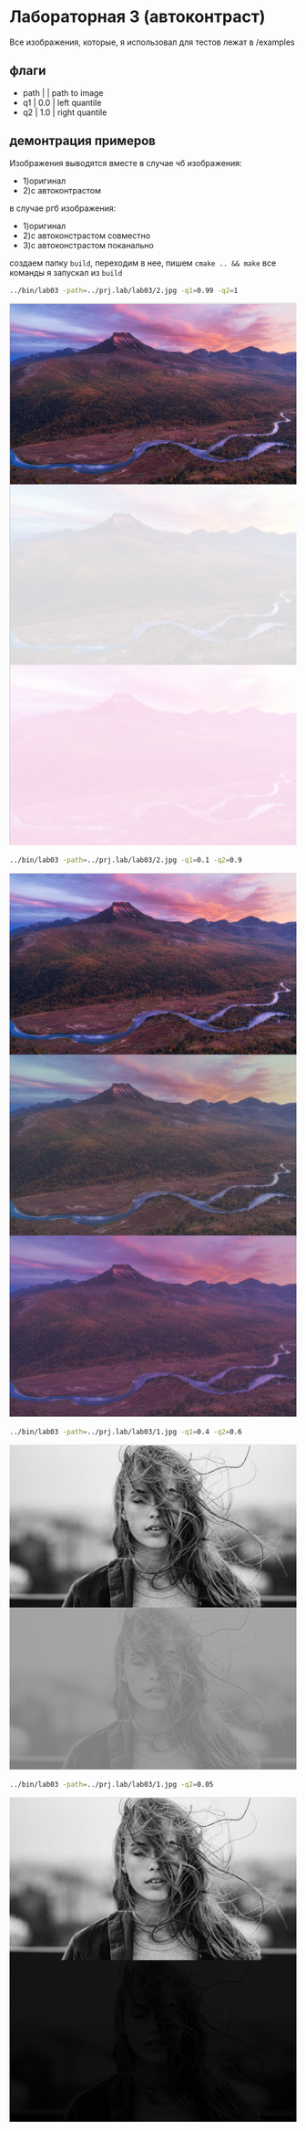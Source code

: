 # Лабораторная 3 (автоконтраст)

Все изображения, которые, я использовал для тестов лежат в /examples

## флаги
- path |  | path to image
- q1 | 0.0 | left quantile
- q2 | 1.0 | right quantile

## демонтрация примеров
Изображения выводятся вместе
в случае чб изображения:
- 1)оригинал
- 2)с автоконтрастом

в случае ргб изображения:
- 1)оригинал
- 2)с автоконстрастом совместно
- 3)с автоконстрастом поканально

создаем папку ```build```, переходим в нее, пишем ```cmake .. && make```
все команды я запускал из ```build```

```bash
../bin/lab03 -path=../prj.lab/lab03/2.jpg -q1=0.99 -q2=1
```
![1 example Image](examples/1.png)

```bash
../bin/lab03 -path=../prj.lab/lab03/2.jpg -q1=0.1 -q2=0.9
```
![2 example Image](examples/2.png)

```bash
../bin/lab03 -path=../prj.lab/lab03/1.jpg -q1=0.4 -q2=0.6
```
![3 example Image](examples/3.png)

```bash
../bin/lab03 -path=../prj.lab/lab03/1.jpg -q2=0.05
```
![4 example Image](examples/4.png)